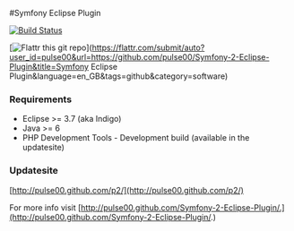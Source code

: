 #Symfony Eclipse Plugin

[![Build Status](https://secure.travis-ci.org/pulse00/Symfony-2-Eclipse-Plugin.png)](http://travis-ci.org/pulse00/Symfony-2-Eclipse-Plugin)

[![Flattr this git repo](http://api.flattr.com/button/flattr-badge-large.png)](https://flattr.com/submit/auto?user_id=pulse00&url=https://github.com/pulse00/Symfony-2-Eclipse-Plugin&title=Symfony Eclipse Plugin&language=en_GB&tags=github&category=software)

### Requirements

- Eclipse >= 3.7 (aka Indigo)
- Java >= 6
- PHP Development Tools - Development build (available in the updatesite)

### Updatesite

[http://pulse00.github.com/p2/](http://pulse00.github.com/p2/)

For more info visit [http://pulse00.github.com/Symfony-2-Eclipse-Plugin/.](http://pulse00.github.com/Symfony-2-Eclipse-Plugin/.)